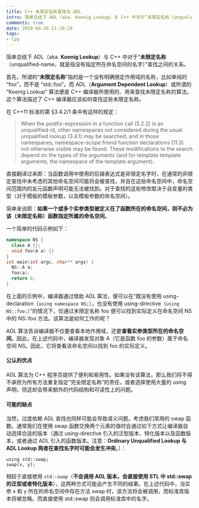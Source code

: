 ```yaml
---
title: C++ 未限定名称查找与 ADL
intro: 简单总结下 ADL（aka. Koenig Lookup）与 C++ 中对于“未限定名称（unqualified-name，就是指没有指定所在命名空间的名字）”查找之间的关系。
comments: true
date: 2020-04-26 21:10:29
tags:
- Cpp
---
```


简单总结下 ADL（aka. **Koenig Lookup**）与 C++ 中对于“**未限定名称**（unqualified-name，就是指没有指定所在命名空间的名字）”查找之间的关系。

首先，所谓的“**未限定名称**”指的是一个没有明确限定作用域的名称，比如单纯的 “foo”，而不是 “std::foo”。而 ADL（**Argument Dependent Lookup**）或所谓的 “Koenig Lookup” 算法便是 C++ 编译器所使用的、用来查找未限定名称的算法。这个算法描述了 C++ 编译器应该如何查找这些未限定名称。

在 C++11 标准的第 §3.4.2/1 条中有这样的规定：

> When the postfix-expression in a function call (5.2.2) is an unqualified-id, other namespaces not considered during the usual unqualified lookup (3.4.1) may be searched, and in those namespaces, namespace-scope friend function declarations (11.3) not otherwise visible may be found. These modifications to the search depend on the types of the arguments (and for template template arguments, the namespace of the template argument).

直接翻译过来即：当函数调用中使用的后缀表达式是非限定名字时，在通常的非限定查找中未考虑的其他命名空间可能将会被查找，并且在这些命名空间中，命名空间范围内的友元函数声明可能无法被找到。对于查找的这些修改取决于自变量的类型（对于模板的模板参数，以及模板参数的命名空间）。

简单来说即：**如果一个或多个实参类型被定义在了函数所在的命名空间，则不必为该（未限定名称）函数指定所属的命名空间**。

一个简单的代码示例如下：

```cpp
namespace NS {
  class A {};
  void foo(A a) {}
}
int main(int argc, char** argv) {
  NS::A a;
  foo(a);
  return 0;	
}
```

在上面的示例中，编译器通过借助 ADL 算法，便可以在“既没有使用 using-declaration（`using namespace NS;`），也没有使用 using-directive（`using NS::foo;`）”的情况下，仅通过未限定名称 foo 便可以找到实际定义在命名空间 NS 中的 NS::foo 方法。该算法是如何工作的呢？

ADL 算法告诉编译器不仅要查看本地作用域，还要**查看实参类型所在的命名空间**。因此，在上述代码中，编译器发现对象 A（它是函数 foo 的参数）属于命名空间 NS。因此，它将查看该命名空间以找到 foo 的实际定义。

#### 公认的优点

ADL 算法为 C++ 程序员提供了便利和易用性。如果没有该算法，那么我们将不得不承担为所有方法重复指定“完全限定名称”的责任，或者选择使用大量的 using 声明，但这却会带来额外的代码结构和可读性上的问题。

#### 可能的缺点

当然，过度依赖 ADL 查找也同样可能会导致语义问题。考虑我们常用的 swap 函数。通常我们在使用 swap 函数交换两个元素的值时会通过如下方式让编译器自动选择合适的版本（通过 using-directive 引入的泛型版本、特化版本以及函数版本，或者通过 ADL 引入的函数版本。注意：**Ordinary Unqualified Lookup 与 ADL Lookup 两者在查找名字时可能会发生冲突**。）：

```text
using std::swap;
swap(x, y);
```

相较于直接使用 `std::swap`（**不会调用 ADL 版本，会直接使用 STL 中 std::swap 的泛型或者特化版本**），这两种方式可能会产生不同的结果。在上述代码中，当实参 x 和 y 所在的命名空间中存在方法 swap 时，该方法将会被调用，而标准库版本将被忽略。而直接使用 std::swap 则会调用标准库中的名字。
